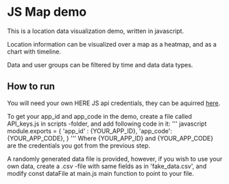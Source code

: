 # JS Map demo

This is a location data visualization demo, written in javascript. 

Location information can be visualized over a map as a heatmap, and as a chart with timeline.

Data and user groups can be filtered by time and data data types. 

## How to run
You will need your own HERE JS api credentials, they can be aquirred [here](https://developer.here.com/develop/javascript-api).

To get your app_id and app_code in the demo, create a file called API_keys.js in
scripts -folder, and add following code in it:
''' javascript
module.exports = 
{
    'app_id'  : {YOUR_APP_ID},
    'app_code': {YOUR_APP_CODE},
}
'''
Where {YOUR_APP_ID} and {YOUR_APP_CODE} are the credentials you got from the previous step.

A randomly generated data file is provided, however, if you wish to use your own data,
create a .csv -file with same fields as in 'fake_data.csv', and modify const dataFile
at main.js main function to point to your file.
